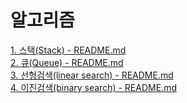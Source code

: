 # 알고리즘

[1. 스택(Stack) - README.md](https://github.com/Yoojeebee/alogorithm/tree/master/src/stack)  
[2. 큐(Queue) - README.md](https://github.com/Yoojeebee/alogorithm/tree/master/src/queue)  
[3. 선형검색(linear search) - README.md](https://github.com/Yoojeebee/alogorithm/tree/master/src/search/linear)  
[4. 이진검색(binary search) - README.md](https://github.com/Yoojeebee/alogorithm/tree/master/src/search/binaray)